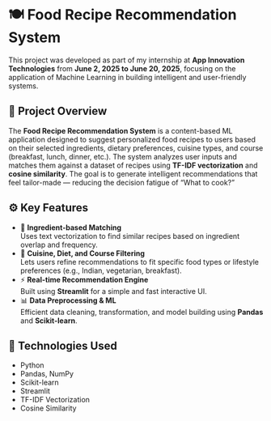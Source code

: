 # 🍽️ Food Recipe Recommendation System
This project was developed as part of my internship at **App Innovation Technologies** from **June 2, 2025 to June 20, 2025**, focusing on the application of Machine Learning in building intelligent and user-friendly systems.

## 📌 Project Overview
The **Food Recipe Recommendation System** is a content-based ML application designed to suggest personalized food recipes to users based on their selected ingredients, dietary preferences, cuisine types, and course (breakfast, lunch, dinner, etc.).
The system analyzes user inputs and matches them against a dataset of recipes using **TF-IDF vectorization** and **cosine similarity**. The goal is to generate intelligent recommendations that feel tailor-made — reducing the decision fatigue of “What to cook?”

## ⚙️ Key Features
- 🧠 **Ingredient-based Matching**  
  Uses text vectorization to find similar recipes based on ingredient overlap and frequency.
- 🍛 **Cuisine, Diet, and Course Filtering**  
  Lets users refine recommendations to fit specific food types or lifestyle preferences (e.g., Indian, vegetarian, breakfast).
- ⚡ **Real-time Recommendation Engine**  
  Built using **Streamlit** for a simple and fast interactive UI.
- 📊 **Data Preprocessing & ML**  
  Efficient data cleaning, transformation, and model building using **Pandas** and **Scikit-learn**.
  
## 🧪 Technologies Used
- Python
- Pandas, NumPy
- Scikit-learn
- Streamlit
- TF-IDF Vectorization
- Cosine Similarity
